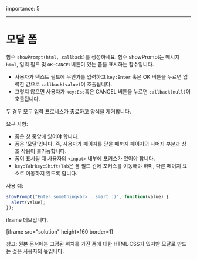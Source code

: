 importance: 5

---

# 모달 폼

함수 `showPrompt(html, callback)`를 생성하세요. 함수 showPrompt는 메시지 `html`, 입력 필드 및 `OK·CANCEL`버튼이 있는 폼을 표시하는 함수입니다.

- 사용자가 텍스트 필드에 무언가를 입력하고 `key:Enter` 혹은 OK 버튼을 누르면 입력한 값으로 `callback(value)`이 호출됩니다.
- 그렇지 않으면 사용자가 `key:Esc`혹은 CANCEL 버튼을 누르면 `callback(null)`이 호출됩니다.

두 경우 모두 입력 프로세스가 종료하고 양식을 제거합니다.

요구 사항:

- 폼은 창 중앙에 있어야 합니다.
- 폼은 '모달'입니다. 즉, 사용자가 페이지를 닫을 때까지 페이지의 나머지 부분과 상호 작용이 불가능합니다.
- 폼이 표시될 때 사용자의 `<input>` 내부에 포커스가 있어야 합니다.
- `key:Tab`·`key:Shift+Tab`은 폼 필드 간에 포커스를 이동해야 하며, 다른 페이지 요소로 이동하지 않도록 합니다.

사용 예:

```js
showPrompt("Enter something<br>...smart :)", function(value) {
  alert(value);
});
```

iframe 데모입니다.

[iframe src="solution" height=160 border=1]

참고: 원본 문서에는 고정된 위치를 가진 폼에 대한 HTML·CSS가 있지만 모달로 만드는 것은 사용자의 몫입니다.

